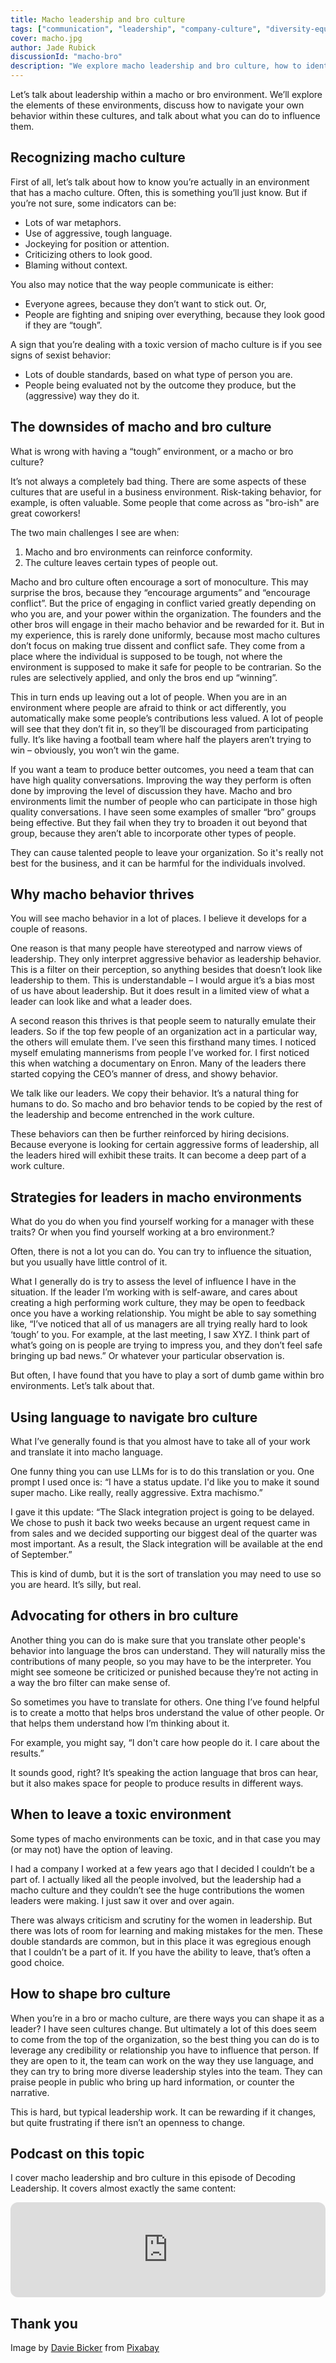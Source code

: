 ```yaml
---
title: Macho leadership and bro culture
tags: ["communication", "leadership", "company-culture", "diversity-equity-inclusion"]
cover: macho.jpg
author: Jade Rubick
discussionId: "macho-bro"
description: "We explore macho leadership and bro culture, how to identify and respond to them, the risks they pose, and techniques for navigating these environments."
---
```


Let’s talk about leadership within a macho or bro environment. We’ll explore the elements of these environments, discuss how to navigate your own behavior within these cultures, and talk about what you can do to influence them. 

<re-img src="macho.jpg"></re-img>

## Recognizing macho culture

First of all, let’s talk about how to know you’re actually in an environment that has a macho culture. Often, this is something you’ll just know. But if you’re not sure, some indicators can be:

* Lots of war metaphors.
* Use of aggressive, tough language.
* Jockeying for position or attention.
* Criticizing others to look good. 
* Blaming without context.

You also may notice that the way people communicate is either:

* Everyone agrees, because they don’t want to stick out. Or,
* People are fighting and sniping over everything, because they look good if they are “tough”.

A sign that you’re dealing with a toxic version of macho culture is if you see signs of sexist behavior:

* Lots of double standards, based on what type of person you are.
* People being evaluated not by the outcome they produce, but the (aggressive) way they do it. 

## The downsides of macho and bro culture

What is wrong with having a “tough” environment, or a macho or bro culture? 

It’s not always a completely bad thing. There are some aspects of these cultures that are useful in a business environment. Risk-taking behavior, for example, is often valuable. Some people that come across as "bro-ish" are great coworkers!

The two main challenges I see are when:

1. Macho and bro environments can reinforce conformity.
2. The culture leaves certain types of people out.

Macho and bro culture often encourage a sort of monoculture. This may surprise the bros, because they “encourage arguments” and “encourage conflict”. But the price of engaging in conflict varied greatly depending on who you are, and your power within the organization. The founders and the other bros will engage in their macho behavior and be rewarded for it. But in my experience, this is rarely done uniformly, because most macho cultures don’t focus on making true dissent and conflict safe. They come from a place where the individual is supposed to be tough, not where the environment is supposed to make it safe for people to be contrarian. So the rules are selectively applied, and only the bros end up “winning”.

This in turn ends up leaving out a lot of people. When you are in an environment where people are afraid to think or act differently, you automatically make some people’s contributions less valued. A lot of people will see that they don’t fit in, so they’ll be discouraged from participating fully. It’s like having a football team where half the players aren’t trying to win – obviously, you won’t win the game.

If you want a team to produce better outcomes, you need a team that can have high quality conversations. Improving the way they perform is often done by improving the level of discussion they have. Macho and bro environments limit the number of people who can participate in those high quality conversations. I have seen some examples of smaller “bro” groups being effective. But they fail when they try to broaden it out beyond that group, because they aren’t able to incorporate other types of people.

They can cause talented people to leave your organization. So it's really not best for the business, and it can be harmful for the individuals involved. 

## Why macho behavior thrives

You will see macho behavior in a lot of places. I believe it develops for a couple of reasons. 

One reason is that many people have stereotyped and narrow views of leadership. They only interpret aggressive behavior as leadership behavior. This is a filter on their perception, so anything besides that doesn’t look like leadership to them. This is understandable – I would argue it’s a bias most of us have about leadership. But it does result in a limited view of what a leader can look like and what a leader does. 

A second reason this thrives is that people seem to naturally emulate their leaders. So if the top few people of an organization act in a particular way, the others will emulate them. I’ve seen this firsthand many times. I noticed myself emulating mannerisms from people I’ve worked for. I first noticed this when watching a documentary on Enron. Many of the leaders there started copying the CEO’s manner of dress, and showy behavior. 

We talk like our leaders. We copy their behavior. It’s a natural thing for humans to do. So macho and bro behavior tends to be copied by the rest of the leadership and become entrenched in the work culture. 

These behaviors can then be further reinforced by hiring decisions. Because everyone is looking for certain aggressive forms of leadership, all the leaders hired will exhibit these traits. It can become a deep part of a work culture.

## Strategies for leaders in macho environments

What do you do when you find yourself working for a manager with these traits? Or when you find yourself working at a bro environment.? 

Often, there is not a lot you can do. You can try to influence the situation, but you usually have little control of it. 

What I generally do is try to assess the level of influence I have in the situation. If the leader I’m working with is self-aware, and cares about creating a high performing work culture, they may be open to feedback once you have a working relationship. You might be able to say something like, “I’ve noticed that all of us managers are all trying really hard to look ‘tough’ to you. For example, at the last meeting, I saw XYZ. I think part of what’s going on is people are trying to impress you, and they don’t feel safe bringing up bad news.” Or whatever your particular observation is. 

But often, I have found that you have to play a sort of dumb game within bro environments. Let’s talk about that.

## Using language to navigate bro culture

What I’ve generally found is that you almost have to take all of your work and translate it into macho language. 

One funny thing you can use LLMs for is to do this translation or you. One prompt I used once is: “I have a status update. I'd like you to make it sound super macho. Like really, really aggressive. Extra machismo.”

I gave it this update: “The Slack integration project is going to be delayed. We chose to push it back two weeks because an urgent request came in from sales and we decided supporting our biggest deal of the quarter was most important. As a result, the Slack integration will be available at the end of September.”

<re-img src="listen-up.png" width="75%"></re-img>

This is kind of dumb, but it is the sort of translation you may need to use so you are heard. It’s silly, but real.

## Advocating for others in bro culture

Another thing you can do is make sure that you translate other people's behavior into language the bros can understand. They will naturally miss the contributions of many people, so you may have to be the interpreter. You might see someone be criticized or punished because they’re not acting in a way the bro filter can make sense of. 

So sometimes you have to translate for others. One thing I’ve found helpful is to create a motto that helps bros understand the value of other people. Or that helps them understand how I’m thinking about it. 

For example, you might say, “I don't care how people do it. I care about the results.”

It sounds good, right? It’s speaking the action language that bros can hear, but it also makes space for people to produce results in different ways. 

## When to leave a toxic environment

Some types of macho environments can be toxic, and in that case you may (or may not) have the option of leaving. 

I had a company I worked at a few years ago that I decided I couldn’t be a part of. I actually liked all the people involved, but the leadership had a macho culture and they couldn’t see the huge contributions the women leaders were making. I just saw it over and over again. 

There was always criticism and scrutiny for the women in leadership. But there was lots of room for learning and making mistakes for the men. These double standards are common, but in this place it was egregious enough that I couldn’t be a part of it. If you have the ability to leave, that’s often a good choice.

## How to shape bro culture

When you’re in a bro or macho culture, are there ways you can shape it as a leader? I have seen cultures change. But ultimately a lot of this does seem to come from the top of the organization, so the best thing you can do is to leverage any credibility or relationship you have to influence that person. If they are open to it, the team can work on the way they use language, and they can try to bring more diverse leadership styles into the team. They can praise people in public who bring up hard information, or counter the narrative. 

This is hard, but typical leadership work. It can be rewarding if it changes, but quite frustrating if there isn’t an openness to change. 

## Podcast on this topic

I cover macho leadership and bro culture in this episode of Decoding Leadership. It covers almost exactly the same content:

<iframe style="border-radius:12px" src="https://open.spotify.com/embed/episode/1rjhVqjInCauFZ4qmjSWkd?utm_source=generator" width="100%" height="152" frameBorder="0" allowfullscreen="" allow="autoplay; clipboard-write; encrypted-media; fullscreen; picture-in-picture" loading="lazy"></iframe>

## Thank you

Image by <a href="https://pixabay.com/users/bluebudgie-4333174/?utm_source=link-attribution&utm_medium=referral&utm_campaign=image&utm_content=2063084">Davie Bicker</a> from <a href="https://pixabay.com//?utm_source=link-attribution&utm_medium=referral&utm_campaign=image&utm_content=2063084">Pixabay</a>
